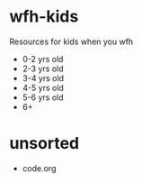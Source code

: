 # wfh-kids
Resources for kids when you wfh


* 0-2 yrs old
* 2-3 yrs old
* 3-4 yrs old
* 4-5 yrs old
* 5-6 yrs old
* 6+


# unsorted

* code.org

